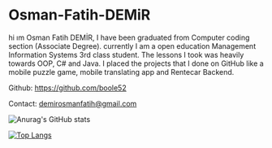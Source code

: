 # Osman-Fatih-DEMiR
hi ım Osman Fatih DEMİR,
I have been graduated from Computer coding section (Associate Degree).
currently I am a open education Management Information Systems 3rd class
student. The lessons I took was heavily towards OOP, C# and Java. I placed the
projects that I done on GitHub like a mobile puzzle game, mobile translating app
and Rentecar Backend.

Github: https://github.com/boole52

Contact: demirosmanfatih@gmail.com



![Anurag's GitHub stats](https://github-readme-stats.vercel.app/api?username=boole52&show_icons=true&theme=radical)




[![Top Langs](https://github-readme-stats.vercel.app/api/top-langs/?username=boole52&layout=compact)](https://github.com/anuraghazra/github-readme-stats)

